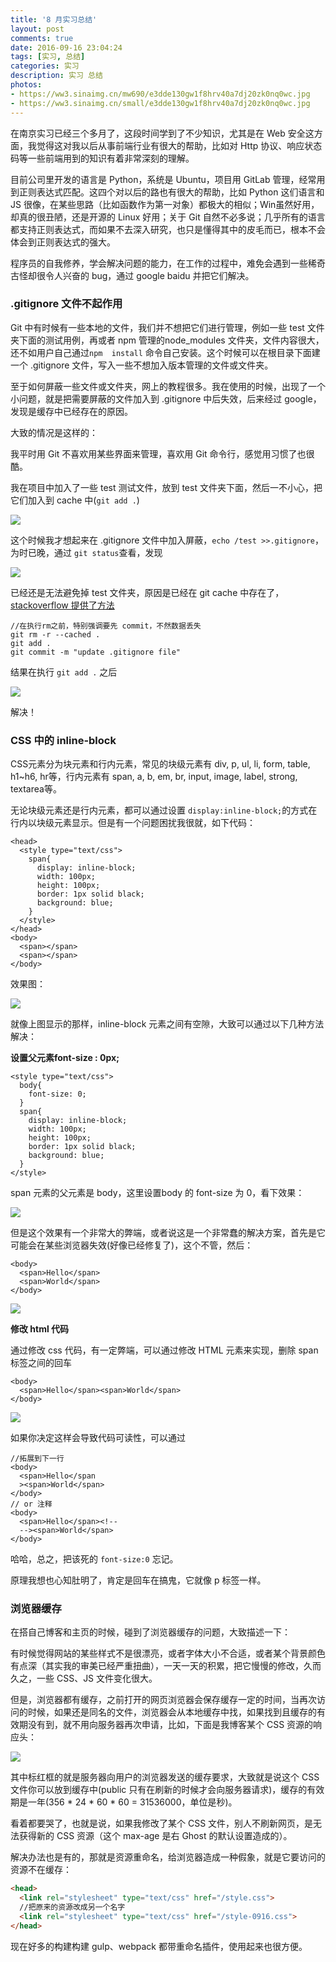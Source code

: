 ```yaml
---
title: '8 月实习总结'
layout: post
comments: true
date: 2016-09-16 23:04:24
tags: [实习, 总结]
categories: 实习
description: 实习 总结
photos:
- https://ww3.sinaimg.cn/mw690/e3dde130gw1f8hrv40a7dj20zk0nq0wc.jpg
- https://ww3.sinaimg.cn/small/e3dde130gw1f8hrv40a7dj20zk0nq0wc.jpg
---
```

在南京实习已经三个多月了，这段时间学到了不少知识，尤其是在 Web 安全这方面，我觉得这对我以后从事前端行业有很大的帮助，比如对 Http 协议、响应状态码等一些前端用到的知识有着非常深刻的理解。

<!--more-->

目前公司里开发的语言是 Python，系统是 Ubuntu，项目用 GitLab 管理，经常用到正则表达式匹配。这四个对以后的路也有很大的帮助，比如 Python 这们语言和 JS 很像，在某些思路（比如函数作为第一对象）都极大的相似；Win虽然好用，却真的很丑陋，还是开源的 Linux 好用；关于 Git 自然不必多说；几乎所有的语言都支持正则表达式，而如果不去深入研究，也只是懂得其中的皮毛而已，根本不会体会到正则表达式的强大。

程序员的自我修养，学会解决问题的能力，在工作的过程中，难免会遇到一些稀奇古怪却很令人兴奋的 bug，通过 google baidu 并把它们解决。

### .gitignore 文件不起作用

Git 中有时候有一些本地的文件，我们并不想把它们进行管理，例如一些 test 文件夹下面的测试用例，再或者 npm 管理的node_modules 文件夹，文件内容很大，还不如用户自己通过`npm  install` 命令自己安装。这个时候可以在根目录下面建一个 .gitignore 文件，写入一些不想加入版本管理的文件或文件夹。

至于如何屏蔽一些文件或文件夹，网上的教程很多。我在使用的时候，出现了一个小问题，就是把需要屏蔽的文件加入到 .gitignore 中后失效，后来经过 google，发现是缓存中已经存在的原因。

大致的情况是这样的：

我平时用 Git 不喜欢用某些界面来管理，喜欢用 Git 命令行，感觉用习惯了也很酷。

我在项目中加入了一些 test 测试文件，放到 test 文件夹下面，然后一不小心，把它们加入到 cache 中(`git add .`)

![](/content/images/2016/09/1.png)

这个时候我才想起来在 .gitignore 文件中加入屏蔽，`echo /test >>.gitignore`，为时已晚，通过 `git status`查看，发现

![](/content/images/2016/09/2.png)

已经还是无法避免掉 test 文件夹，原因是已经在 git cache 中存在了，[stackoverflow 提供了方法](http://stackoverflow.com/questions/11451535/gitignore-not-working)

```
//在执行rm之前，特别强调要先 commit，不然数据丢失
git rm -r --cached .
git add .
git commit -m "update .gitignore file"
```

结果在执行 `git add .` 之后

![](/content/images/2016/09/3.png)

解决！

### CSS 中的 inline-block

CSS元素分为块元素和行内元素，常见的块级元素有 div, p, ul, li, form, table, h1~h6, hr等，行内元素有 span, a, b, em, br, input, image, label, strong, textarea等。

无论块级元素还是行内元素，都可以通过设置 `display:inline-block;`的方式在行内以块级元素显示。但是有一个问题困扰我很就，如下代码：

```
<head>
  <style type="text/css">
    span{
      display: inline-block;
      width: 100px;
      height: 100px;
      border: 1px solid black;
      background: blue;
    }
  </style>
</head>
<body>
  <span></span>
  <span></span>
</body>
```

效果图：

![](/content/images/2016/09/4.png)

就像上图显示的那样，inline-block 元素之间有空隙，大致可以通过以下几种方法解决：

**设置父元素font-size : 0px;**

```
<style type="text/css">
  body{
    font-size: 0;
  }
  span{
    display: inline-block;
    width: 100px;
    height: 100px;
    border: 1px solid black;
    background: blue;
  }
</style>
```

span 元素的父元素是 body，这里设置body 的 font-size 为 0，看下效果：

![](/content/images/2016/09/5.png)

但是这个效果有一个非常大的弊端，或者说这是一个非常蠢的解决方案，首先是它可能会在某些浏览器失效(好像已经修复了)，这个不管，然后：

```
<body>
  <span>Hello</span>
  <span>World</span>
</body>
```

![](/content/images/2016/09/7.png)

**修改 html 代码**

通过修改 css 代码，有一定弊端，可以通过修改 HTML 元素来实现，删除 span 标签之间的回车

```
<body>
  <span>Hello</span><span>World</span>
</body>
```

![](/content/images/2016/09/8.png)

如果你决定这样会导致代码可读性，可以通过

```
//拓展到下一行
<body>
  <span>Hello</span
  ><span>World</span>
</body>
// or 注释
<body>
  <span>Hello</span><!--
  --><span>World</span>
</body>
```

哈哈，总之，把该死的 `font-size:0` 忘记。

原理我想也心知肚明了，肯定是回车在搞鬼，它就像 p 标签一样。

### 浏览器缓存

在搭自己博客和主页的时候，碰到了浏览器缓存的问题，大致描述一下：

有时候觉得网站的某些样式不是很漂亮，或者字体大小不合适，或者某个背景颜色有点深（其实我的审美已经严重扭曲），一天一天的积累，把它慢慢的修改，久而久之，一些 CSS、JS 文件变化很大。

但是，浏览器都有缓存，之前打开的网页浏览器会保存缓存一定的时间，当再次访问的时候，如果还是同名的文件，浏览器会从本地缓存中找，如果找到且缓存的有效期没有到，就不用向服务器再次申请，比如，下面是我博客某个 CSS 资源的响应头：

![](/content/images/2016/09/9.png)

其中标红框的就是服务器向用户的浏览器发送的缓存要求，大致就是说这个 CSS 文件你可以放到缓存中(public 只有在刷新的时候才会向服务器请求)，缓存的有效期是一年(356 * 24 * 60 * 60 = 31536000，单位是秒)。

看着都要哭了，也就是说，如果我修改了某个 CSS 文件，别人不刷新网页，是无法获得新的 CSS 资源（这个 max-age 是右 Ghost 的默认设置造成的）。

解决办法也是有的，那就是资源重命名，给浏览器造成一种假象，就是它要访问的资源不在缓存：

```html
<head>
  <link rel="stylesheet" type="text/css" href="/style.css">
  //把原来的资源改成另一个名字
  <link rel="stylesheet" type="text/css" href="/style-0916.css">
</head>
```

现在好多的构建构建 gulp、webpack 都带重命名插件，使用起来也很方便。